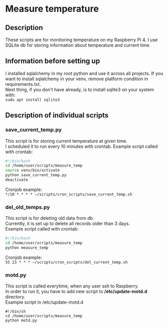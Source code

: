 # Measure temperature

## Description
These scripts are for monitoring temperature on my Raspberry Pi 4.
I use SQLite db for storing information about temperature and current time.  

## Information before setting up
I installed sqlalchemy in my root python and use it across all projects.
If you want to install sqlalchemy in your venv, remove platform condition in requirements.txt.  
Next thing, if you don't have already, is to install sqlite3 on your system with:  
```sudo apt install sqlite3```

## Description of individual scripts

### save_current_temp.py
This script is for storing current temperature at given time.  
I scheduled it to run every 10 minutes with crontab.
Example script called with crontab:  
```bash
#!/bin/bash
cd /home/user/scripts/measure_temp
source venv/bin/activate
python save_current_temp.py
deactivate
```
Cronjob example:   
``*/10 * * * * ~/scripts/cron_scripts/save_current_temp.sh``  

### del_old_temps.py
This script is for deleting old data from db.  
Currently, it is set up to delete all records older than 3 days.  
Example script called with crontab:
```bash
#!/bin/bash
cd /home/user/scripts/measure_temp
python measure_temp
```
Cronjob example:   
``55 23 * * * ~/scripts/cron_scripts/del_current_temp.sh``  

### motd.py
This script is called everytime, when any user ssh to Raspberry.  
In order to run it, you have to add new script to **/etc/update-motd.d** directory.  
Example script in /etc/update-motd.d
```shell
#!/bin/sh
cd /home/user/scripts/measure_temp
python motd.py
```
